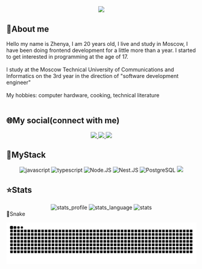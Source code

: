 <div align="center">
  <img src="https://i.pinimg.com/originals/e5/89/81/e589817c4b977a3a3c98a9a71e03bf08.png" />
</div>

## :information_desk_person:About me
<div>
  <div>Hello my name is Zhenya, I am 20 years old, I live and study in Moscow, I have been doing frontend development for a little more than a year. I started to get interested in programming at the age of 17.</div>
  <br>
  <div>I study at the Moscow Technical University of Communications and Informatics on the 3rd year in the direction of "software development engineer"</div>
  <br>
  <div>My hobbies: computer hardware, cooking, technical literature</div>
  <br>
</div>

## :globe_with_meridians:My social(connect with me)
<div align="center">
    <a href="https://t.me/ShbEvg" target="_blank" >
      <img src="https://img.shields.io/badge/Telegram-2CA5E0?style=for-the-badge&logo=telegram&logoColor=white" />
    </a>
    <a href="mailto:zhenya.shabolin.03@gmail.com" target="_blank" >
      <img src="https://img.shields.io/badge/Gmail-D14836?style=for-the-badge&logo=gmail&logoColor=white" />
    </a>
    <a href="https://vk.com/zhenyashab" target="_blank" >
      <img src="https://img.shields.io/badge/vkontakte-2CA5E0?style=for-the-badge&logo=vk&logoColor=white" />
    </a>
</div>

## :wrench:MyStack
<div align="center">
  <img src="https://yt3.googleusercontent.com/ytc/AGIKgqM-mKpeB4_a_QWYQFmQk3ltkdL3YSnQomNPp_O0IQ=s900-c-k-c0x00ffffff-no-rj" alt="javascript" width="75" />
  <img src="https://avatars.mds.yandex.net/i?id=f8261e35a4df4f8ecf9ecf22a7f30726_sr-5578976-images-thumbs&n=13&exp=1" alt="typescript" width="75" />
  <img src="https://logodix.com/logo/374732.png" alt="Node.JS" width="75" height="75"/>
  <img src="https://vectorseek.com/wp-content/uploads/2023/09/NestJS-Logo-Vector.svg-.png" alt="Nest.JS" width="75"/>
  <img src="https://logodix.com/logo/2106569.png" alt="PostgreSQL" width="75" height="75"/>
  <img src="https://upload.wikimedia.org/wikipedia/commons/thumb/a/a7/React-icon.svg/512px-React-icon.svg.png?20220125121207" src="react" width="75" />
</div>

## :star:Stats
<div align="center">
  <img src="https://github-profile-summary-cards.vercel.app/api/cards/stats?username=Kitrop&theme=github_dark" alt="stats_profile" />
  <img src="https://github-readme-stats.vercel.app/api/top-langs/?username=kitrop&theme=github_dark" alt="stats_language" />
  <img src="https://github-profile-summary-cards.vercel.app/api/cards/profile-details?username=kitrop&theme=github_dark" alt="stats"/>
</div

## :snake:Snake
<a><img src="github-user-contribution.svg"></a>
  

